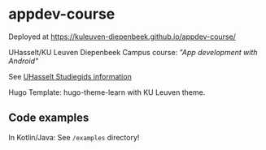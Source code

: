 # appdev-course

Deployed at https://kuleuven-diepenbeek.github.io/appdev-course/

UHasselt/KU Leuven Diepenbeek Campus course: _"App development with Android"_

See [UHasselt Studiegids information](https://www.uhasselt.be/studiegids?n=4&a=2020&i=3291)

Hugo Template: hugo-theme-learn with KU Leuven theme. 

## Code examples

In Kotlin/Java: See `/examples` directory!
